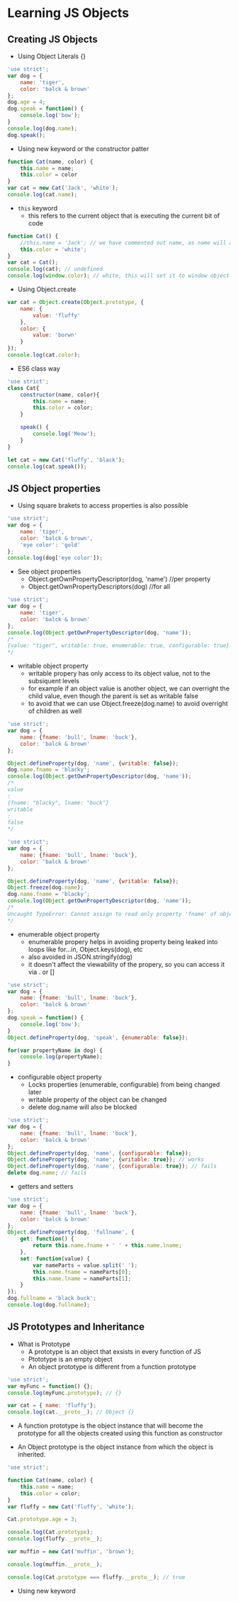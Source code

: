 # Learning JS Objects

## Creating JS Objects
*   Using Object Literals {}
```javascript
'use strict';
var dog = {
    name: 'tiger',
    color: 'balck & brown'
};
dog.age = 4;
dog.speak = function() {
    console.log('bow');
}
console.log(dog.name);
dog.speak();
```

*   Using new keyword or the constructor patter
```javascript
function Cat(name, color) {
    this.name = name;
    this.color = color
}
var cat = new Cat('Jack', 'white');
console.log(cat.name);
```

*   `this` keyword
    -   this refers to the current object that is executing the current bit of code

```javascript
function Cat() {
    //this.name = 'Jack'; // we have commented out name, as name will affect the window property
    this.color = 'white';
}
var cat = Cat();
console.log(cat); // undefined
console.log(window.color); // white, this will set it to window object when initialized 
```

*   Using Object.create
```javascript
var cat = Object.create(Object.prototype, {
	name: {
		value: 'fluffy'
	},
	color: {
		value: 'borwn'
	}
});
console.log(cat.color);
```

* ES6 class way

```javascript
'use strict';
class Cat{
    constructor(name, color){
        this.name = name;
        this.color = color;
    }

    speak() {
        console.log('Meow');
    }
}

let cat = new Cat('fluffy', 'black');
console.log(cat.speak());
```



## JS Object properties
*   Using square brakets to access properties is also possible
```javascript
'use strict';
var dog = {
    name: 'tiger',
    color: 'balck & brown',
    'eye color': 'gold'
};
console.log(dog['eye color']);
```

* See object properties
    -   Object.getOwnPropertyDescriptor(dog, 'name') //per property
    -   Object.getOwnPropertyDescriptors(dog) //for all
```javascript
'use strict';
var dog = {
    name: 'tiger',
    color: 'balck & brown'
};
console.log(Object.getOwnPropertyDescriptor(dog, 'name'));
/*
{value: "tiger", writable: true, enumerable: true, configurable: true}
*/
```

* writable object property
    -   writable propery has only access to its object value, not to the subsiquent levels
    -   for example if an object value is another object, we can overright the child value, even though the parent is set as writable false
    -   to avoid that we can use Object.freeze(dog.name) to avoid overright of children as well

```javascript
'use strict';
var dog = {
    name: {fname: 'bull', lname: 'buck'},
    color: 'balck & brown'
};

Object.defineProperty(dog, 'name', {writable: false});
dog.name.fname = 'blacky';
console.log(Object.getOwnPropertyDescriptor(dog, 'name'));
/*
value
:
{fname: "blacky", lname: "buck"}
writable
:
false
*/
```

```javascript
'use strict';
var dog = {
    name: {fname: 'bull', lname: 'buck'},
    color: 'balck & brown'
};

Object.defineProperty(dog, 'name', {writable: false});
Object.freeze(dog.name);
dog.name.fname = 'blacky';
console.log(Object.getOwnPropertyDescriptor(dog, 'name'));
/*
Uncaught TypeError: Cannot assign to read only property 'fname' of object '#<Object>'
*/
```


* enumerable object property
    -   enumerable propery helps in avoiding property being leaked into loops like for...in, Object.keys(dog), etc
    -   also avoided in JSON.stringify(dog)
    -   it doesn't affect the viewability of the propery, so you can access it via . or []
```javascript
'use strict';
var dog = {
    name: {fname: 'bull', lname: 'buck'},
    color: 'balck & brown'
};
dog.speak = function() {
    console.log('bow');
}
Object.defineProperty(dog, 'speak', {enumerable: false});

for(var propertyName in dog) {
    console.log(propertyName);
}
```


* configurable object property
    -   Locks properties (enumerable, configurable) from being changed later 
    -   writable property of the object can be changed
    -   delete dog.name will also be blocked

```javascript
'use strict';
var dog = {
    name: {fname: 'bull', lname: 'buck'},
    color: 'balck & brown'
};
Object.defineProperty(dog, 'name', {configurable: false});
Object.defineProperty(dog, 'name', {writable: true}); // works
Object.defineProperty(dog, 'name', {configurable: true}); // fails
delete dog.name; // fails
```

* getters and setters

```javascript
'use strict';
var dog = {
    name: {fname: 'bull', lname: 'buck'},
    color: 'balck & brown'
};
Object.defineProperty(dog, 'fullname', {
    get: function() {
        return this.name.fname + ' ' + this.name.lname;
    },
    set: function(value) {
        var nameParts = value.split(' ');
        this.name.fname = nameParts[0];
        this.name.lname = nameParts[1];
    }
});
dog.fullname = 'black buck';
console.log(dog.fullname);
```


## JS Prototypes and Inheritance

*   What is Prototype
    - A prototype is an object that exsists in every function of JS
    - Ptototype is an empty object
    - An object prototype is different from a function prototype
```javascript
'use strict';
var myFunc = function() {};
console.log(myFunc.prototype); // {}

var cat = { name: 'fluffy'};
console.log(cat.__proto__); // Object {}
```

* A function prototype is the object instance that will become the prototype for all the objects created using this function as constructor

* An Object prototype is the object instance from which the object is inherited. 

```javascript
'use strict';

function Cat(name, color) {
    this.name = name;
    this.color = color;
}
var fluffy = new Cat('fluffy', 'white');

Cat.prototype.age = 3;

console.log(Cat.prototype);
console.log(fluffy.__proto__);

var muffin = new Cat('muffin', 'brown');

console.log(muffin.__proto__);

console.log(Cat.prototype === fluffy.__proto__); // true

```



*   Using new keyword
```javascript

```
